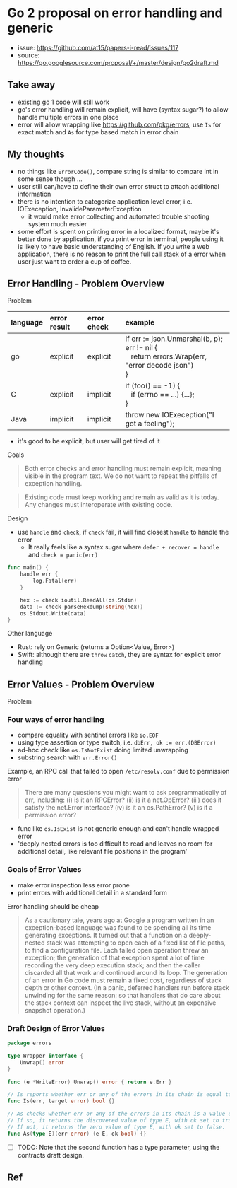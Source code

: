 # Go 2 proposal on error handling and generic

- issue: https://github.com/at15/papers-i-read/issues/117
- source: https://go.googlesource.com/proposal/+/master/design/go2draft.md

## Take away

- existing go 1 code will still work
- go's error handling will remain explicit, will have (syntax sugar?) to allow handle multiple errors in one place
- error will allow wrapping like https://github.com/pkg/errors, use `Is` for exact match and `As` for type based match in error chain

## My thoughts

- no things like `ErrorCode()`, compare string is similar to compare int in some sense though ...
- user still can/have to define their own error struct to attach additional information
- there is no intention to categorize application level error, i.e. IOExeception, InvalideParameterException
  - it would make error collecting and automated trouble shooting system much easier
- some effort is spent on printing error in a localized format, maybe it's better done by application,
if you print error in terminal, people using it is likely to have basic understanding of English.
If you write a web application, there is no reason to print the full call stack of a error when
user just want to order a cup of coffee.

## Error Handling - Problem Overview

Problem

| language | error result   | error check | example |
| :------- | :------------- | :---------- | :---- |
| go | explicit  | explicit | if err := json.Unmarshal(b, p); err != nil { <br> &nbsp;&nbsp; return errors.Wrap(err, "error decode json") <br> }|
| C | explicit | implicit | if (foo() == -1) { <br> &nbsp;&nbsp;  if (errno == ...) {...}; <br> } |
| Java | implicit | implicit | throw new IOExeception("I got a feeling"); |

- it's good to be explicit, but user will get tired of it

Goals

> Both error checks and error handling must remain explicit, meaning visible in the program text. We do not want to repeat the pitfalls of exception handling.

> Existing code must keep working and remain as valid as it is today. Any changes must interoperate with existing code.

Design

- use `handle` and `check`, if `check` fail, it will find closest `handle` to handle the error
  - It really feels like a syntax sugar where `defer + recover = handle` and `check = panic(err)`

````go
func main() {
	handle err {
		log.Fatal(err)
	}

	hex := check ioutil.ReadAll(os.Stdin)
	data := check parseHexdump(string(hex))
	os.Stdout.Write(data)
}
````

Other language

- Rust: rely on Generic (returns a Option<Value, Error>)
- Swift: although there are `throw` `catch`, they are syntax for explicit error handling

## Error Values - Problem Overview

Problem

### Four ways of error handling

- compare equality with sentinel errors like `io.EOF`
- using type assertion or type switch, i.e. `dbErr, ok := err.(DBError)`
- ad-hoc check like `os.IsNotExist` doing limited unwrapping
- substring search with `err.Error()`

Example, an RPC call that failed to open `/etc/resolv.conf` due to permission error

> There are many questions you might want to ask programmatically of err, including: (i) is it an RPCError? (ii) is it a net.OpError? (iii) does it satisfy the net.Error interface? (iv) is it an os.PathError? (v) is it a permission error?

- func like `os.IsExist` is not generic enough and can't handle wrapped error
- 'deeply nested errors is too difficult to read and leaves no room for additional detail, like relevant file positions in the program'

### Goals of Error Values

- make error inspection less error prone
- print errors with additional detail in a standard form

Error handling should be cheap

> As a cautionary tale, years ago at Google a program written in an exception-based language was found to be spending all its time generating exceptions. It turned out that a function on a deeply-nested stack was attempting to open each of a fixed list of file paths, to find a configuration file. Each failed open operation threw an exception; the generation of that exception spent a lot of time recording the very deep execution stack; and then the caller discarded all that work and continued around its loop. The generation of an error in Go code must remain a fixed cost, regardless of stack depth or other context. (In a panic, deferred handlers run before stack unwinding for the same reason: so that handlers that do care about the stack context can inspect the live stack, without an expensive snapshot operation.)

### Draft Design of Error Values

````go
package errors

type Wrapper interface {
	Unwrap() error
}

func (e *WriteError) Unwrap() error { return e.Err }

// Is reports whether err or any of the errors in its chain is equal to target.
func Is(err, target error) bool {}

// As checks whether err or any of the errors in its chain is a value of type E.
// If so, it returns the discovered value of type E, with ok set to true.
// If not, it returns the zero value of type E, with ok set to false.
func As(type E)(err error) (e E, ok bool) {}
````

- [ ] TODO: Note that the second function has a type parameter, using the contracts draft design.

## Ref
